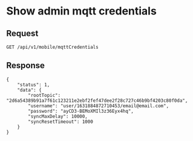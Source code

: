 # Show admin mqtt credentials

## Request
    GET /api/v1/mobile/mqttCredentials

## Response

```JSON5
{
    "status": 1,
    "data": {
        "rootTopic": "2d6a54389b91a7f61c123211e2ebf2fef47dee2f28c727c46b9bf4203c80f0da",
        "username": "user/1631884872710453/email@email.com",
        "password": "ayCD3-BEMoXMIl3z36Eyx4hq",
        "syncMaxDelay": 10000,
        "syncResetTimeout": 1000
    }
}
```